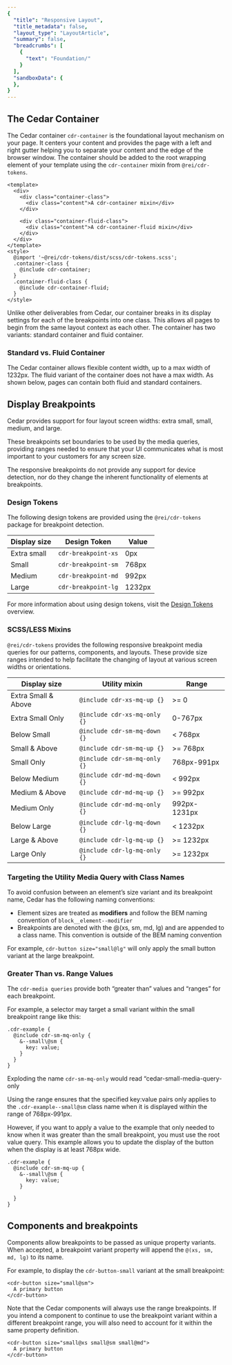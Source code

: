 ```yaml
---
{
  "title": "Responsive Layout",
  "title_metadata": false,
  "layout_type": "LayoutArticle",
  "summary": false,
  "breadcrumbs": [
    {
      "text": "Foundation/"
    }
  ],
  "sandboxData": {
  },
}
---
```


<cdr-doc-table-of-contents-shell parentSelector='h2' childSelector='h3'>


## The Cedar Container
The Cedar container `cdr-container` is the foundational layout mechanism on your page. It centers your content and provides the page with a left and right gutter helping you to separate your content and the edge of the browser window. The container should be added to the root wrapping element of your template using the `cdr-container` mixin from `@rei/cdr-tokens`.


```vue
<template>
  <div>
    <div class="container-class">
      <div class="content">A cdr-container mixin</div>
    </div>

    <div class="container-fluid-class">
      <div class="content">A cdr-container-fluid mixin</div>
    </div>
  </div>
</template>
<style>
  @import '~@rei/cdr-tokens/dist/scss/cdr-tokens.scss';
  .container-class {
    @include cdr-container;
  }
  .container-fluid-class {
    @include cdr-container-fluid;
  }
</style>
```

Unlike other deliverables from Cedar, our container breaks in its display settings for each of the breakpoints into one class. This allows all pages to begin from the same layout context as each other. The container has two variants: standard container and fluid container.

<cdr-img :src="$withBase('/layout/Spec_Grids_Breakpoints_16-9.png')" alt="Breakpoints for REI’s responsive layout" />

### Standard vs. Fluid Container

The Cedar container allows flexible content width, up to a max width of 1232px. The fluid variant of the container does not have a max width. As shown below, pages can contain both fluid and standard containers.

<cdr-img :src="$withBase('/layout/StandardvFluid.gif')" alt="Standard vs. Fluid container " />



## Display Breakpoints
Cedar provides support for four layout screen widths: extra small, small, medium, and large.

These breakpoints set boundaries to be used by the media queries, providing ranges needed to ensure that your UI communicates what is most important to your customers for any screen size.

The responsive breakpoints do not provide any support for device detection, nor do they change the inherent functionality of elements at breakpoints.

### Design Tokens

The following design tokens are provided using the `@rei/cdr-tokens` package for breakpoint detection.

| Display size | Design Token        | Value  |
|--------------|---------------------|--------|
| Extra small  | `cdr-breakpoint-xs` | 0px    |
| Small        | `cdr-breakpoint-sm` | 768px  |
| Medium       | `cdr-breakpoint-md` | 992px  |
| Large        | `cdr-breakpoint-lg` | 1232px |

For more information about using design tokens, visit the [Design Tokens](../../tokens/overview/) overview.

### SCSS/LESS Mixins

`@rei/cdr-tokens` provides the following responsive breakpoint media queries for our patterns, components, and layouts. These provide size ranges intended to help facilitate the changing of layout at various screen widths or orientations.

| Display size        | Utility mixin                | Range        |
|---------------------|------------------------------|--------------|
| Extra Small & Above | `@include cdr-xs-mq-up {}`   | >= 0         |
| Extra Small Only    | `@include cdr-xs-mq-only {}` | 0-767px      |
| Below Small         | `@include cdr-sm-mq-down {}` | < 768px      |
| Small & Above       | `@include cdr-sm-mq-up {}`   | >= 768px     |
| Small Only          | `@include cdr-sm-mq-only {}` | 768px-991px  |
| Below Medium        | `@include cdr-md-mq-down {}` | < 992px      |
| Medium & Above      | `@include cdr-md-mq-up {}`   | >= 992px     |
| Medium Only         | `@include cdr-md-mq-only {}` | 992px-1231px |
| Below Large         | `@include cdr-lg-mq-down {}` | < 1232px     |
| Large & Above       | `@include cdr-lg-mq-up {}`   | >= 1232px    |
| Large Only          | `@include cdr-lg-mq-only {}` | >= 1232px    |

### Targeting the Utility Media Query with Class Names

To avoid confusion between an element’s size variant and its breakpoint name, Cedar has the following naming conventions:

-  Element sizes are treated as **modifiers** and follow the BEM naming convention of `block__element--modifier`
-  Breakpoints are denoted with the @(xs, sm, md, lg) and are appended to a class name. This convention is outside of the BEM naming convention

For example, `cdr-button size="small@lg"`  will only apply the small button variant at the large breakpoint.

### Greater Than vs. Range Values
The `cdr-media queries` provide both “greater than” values and “ranges” for each breakpoint.

For example, a selector may target a small variant within the small breakpoint range like this:

```
.cdr-example {
  @include cdr-sm-mq-only {
    &--small\@sm {
      key: value;
    }
  }
}
```
Exploding the name `cdr-sm-mq-only` would read “cedar-small-media-query-only

Using the range ensures that the specified key:value pairs only applies to the `.cdr-example--small@sm` class name when it is displayed within the range of 768px-991px.

However, if you want to apply a value to the example that only needed to know when it was greater than the small breakpoint, you must use the root value query. This example allows you to update the display of the button when the display is at least  768px wide.

```
.cdr-example {
  @include cdr-sm-mq-up {
    &--small\@sm {
      key: value;
    }

  }
}
```

## Components and breakpoints

Components allow breakpoints to be passed as unique property variants.
When accepted, a breakpoint variant property will append the `@(xs, sm, md, lg)` to its name.

For example, to display the `cdr-button-small` variant at the small breakpoint:

```vue
<cdr-button size="small@sm">
  A primary button
</cdr-button>
```

Note that the Cedar components will always use the range breakpoints. If you intend a component to continue to use the breakpoint variant within a different breakpoint range, you will also need to account for it within the same property definition.

```vue
<cdr-button size="small@xs small@sm small@md">
  A primary button
</cdr-button>
```
</cdr-doc-table-of-contents-shell>
